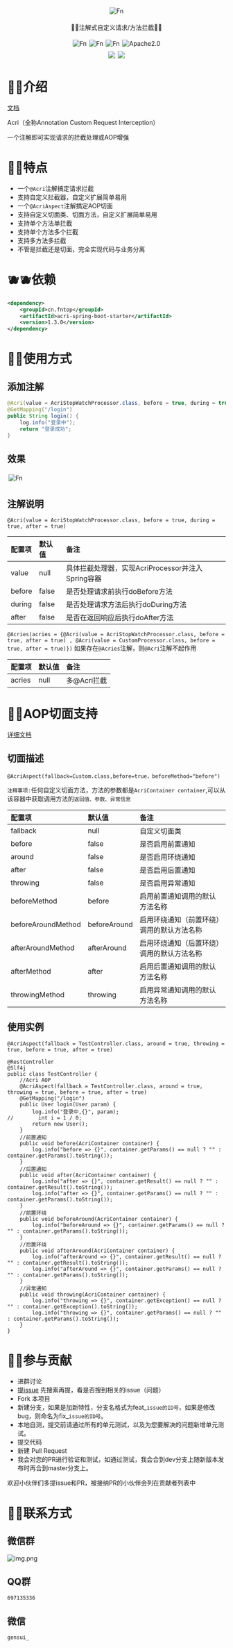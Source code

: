 <div align="center">
<img style="margin: 5px 3px" src="static/img/logo.png" alt="Fn">

<p>🍍🍍注解式自定义请求/方法拦截🍍🍍</p>
</div>

<div align="center">

<div style="display: flex; justify-content: center;">  
    <img style="margin: 5px 3px" src="https://gitee.com/FnTop/acri/badge/star.svg?theme=light" alt="Fn">
    <img style="margin: 5px 3px" src="https://gitee.com/FnTop/acri/badge/fork.svg?theme=dark" alt="Fn">
    <img style="margin: 5px 3px" src="https://img.shields.io/badge/VERSION-1.3.0-green" alt="Fn">
    <img style="margin: 5px 3px" src="https://img.shields.io/badge/APACHE-2.0-green" alt="Apache2.0">

</div>

<div style="display: flex; justify-content: center;">  
    <img style="margin: 5px 3px" src="https://img.shields.io/badge/JAVA-1.8-blue">
    <img style="margin: 5px 3px" src="https://img.shields.io/badge/SPRINGBOOT-2.7.15-blue">
</div>

</div>

# 🍌🍌介绍


[文档](http://fntop.gitee.io/acri-doc)

Acri（全称Annotation Custom Request Interception）

一个注解即可实现请求的拦截处理或AOP增强

# 🍊🍊特点

* 一个`@Acri`注解搞定请求拦截
* 支持自定义拦截器，自定义扩展简单易用
* 一个`@AcriAspect`注解搞定AOP切面
* 支持自定义切面类、切面方法，自定义扩展简单易用
* 支持单个方法单拦截
* 支持单个方法多个拦截
* 支持多方法多拦截
* 不管是拦截还是切面，完全实现代码与业务分离


# 🫐🫐依赖
```xml
<dependency>
    <groupId>cn.fntop</groupId>
    <artifactId>acri-spring-boot-starter</artifactId>
    <version>1.3.0</version>
</dependency>
```

# 🍈🍈使用方式

## 添加注解

```java
@Acri(value = AcriStopWatchProcessor.class, before = true, during = true, after = true)
@GetMapping("/login")
public String login() {
    log.info("登录中");
    return "登录成功";
}
```
## 效果
<img style="margin: 5px 3px" src="static/img/img_1.png" alt="Fn">

## 注解说明
`@Acri(value = AcriStopWatchProcessor.class, before = true, during = true, after = true)`

| 配置项    | 默认值   | 备注                                 |
|:-------|:------|:-----------------------------------|
| value  | null  | 具体拦截处理器，实现AcriProcessor并注入Spring容器 |
| before | false | 是否处理请求前执行doBefore方法                |
| during | false | 是否处理请求方法后执行doDuring方法              |
| after  | false | 是否在返回响应后执行doAfter方法                |

`@Acries(acries = {@Acri(value = AcriStopWatchProcessor.class, before = true, after = true)
, @Acri(value = CustomProcessor.class, before = true, after = true)})`
如果存在`@Acries`注解，则`@Acri`注解不起作用

| 配置项    | 默认值   | 备注                                 |
|:-------|:------|:-----------------------------------|
| acries  | null  | 多@Acri拦截 |

# 🍍🍍AOP切面支持

[详细文档](http://fntop.gitee.io/acri-doc/guide/aop.html)

## 切面描述
`@AcriAspect(fallback=Custom.class,before=true，beforeMethod="before")`

`注释事项:`任何自定义切面方法，方法的参数都是`AcriContainer container`,可以从该容器中获取调用方法的`返回值、参数、异常信息`

| 配置项    | 默认值   | 备注                                 |
|:-------|:------|:-----------------------------------|
| fallback  | null  | 自定义切面类 |
| before  | false  | 是否启用前置通知 |
| around  | false  | 是否启用环绕通知 |
| after  | false  | 是否启用后置通知 |
| throwing  | false  | 是否启用异常通知 |
| beforeMethod  | before  | 启用前置通知调用的默认方法名称 |
| beforeAroundMethod  | beforeAround  | 启用环绕通知（前置环绕）调用的默认方法名称 |
| afterAroundMethod  | afterAround  | 启用环绕通知（后置环绕）调用的默认方法名称 |
| afterMethod  | after  | 启用后置通知调用的默认方法名称 |
| throwingMethod  | throwing  | 启用异常通知调用的默认方法名称 |

## 使用实例
`@AcriAspect(fallback = TestController.class, around = true, throwing = true, before = true, after = true)`

```
@RestController
@Slf4j
public class TestController {
    //Acri AOP
    @AcriAspect(fallback = TestController.class, around = true, throwing = true, before = true, after = true)
    @GetMapping("/login")
    public User login(User param) {
        log.info("登录中,{}", param);
//        int i = 1 / 0;
        return new User();
    }
    //前置通知
    public void before(AcriContainer container) {
        log.info("before => {}", container.getParams() == null ? "" : container.getParams().toString());
    }
    //后置通知
    public void after(AcriContainer container) {
        log.info("after => {}", container.getResult() == null ? "" : container.getResult().toString());
        log.info("after => {}", container.getParams() == null ? "" : container.getParams().toString());
    }
    //前置环绕
    public void beforeAround(AcriContainer container) {
        log.info("beforeAround => {}", container.getParams() == null ? "" : container.getParams().toString());
    }
    //后置环绕
    public void afterAround(AcriContainer container) {
        log.info("afterAround => {}", container.getResult() == null ? "" : container.getResult().toString());
        log.info("afterAround => {}", container.getParams() == null ? "" : container.getParams().toString());
    }
    //异常通知
    public void throwing(AcriContainer container) {
        log.info("throwing => {}", container.getException() == null ? "" : container.getException().toString());
        log.info("throwing => {}", container.getParams() == null ? "" : container.getParams().toString());
    }
}

```

# 🥝🥝参与贡献
- 进群讨论
- [提issue](https://gitee.com/FnTop/acri/issues) 先搜索再提，看是否搜到相关的issue（问题）
- Fork 本项目
- 新建分支，如果是加新特性，分支名格式为feat_`issue的ID号`，如果是修改bug，则命名为fix_`issue的ID号`。
- 本地自测，提交前请通过所有的单元测试，以及为您要解决的问题新增单元测试。
- 提交代码
- 新建 Pull Request
- 我会对您的PR进行验证和测试，如通过测试，我会合到dev分支上随新版本发布时再合到master分支上。

欢迎小伙伴们多提issue和PR，被接纳PR的小伙伴会列在贡献者列表中

# 🍐🍐联系方式

## 微信群
![img.png](static/img/wx.png)
## QQ群
`697135336`
## 微信
`gensui_`


